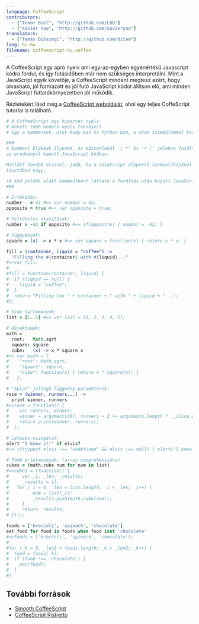 ```yaml
---
language: CoffeeScript
contributors:
  - ["Tenor Biel", "http://github.com/L8D"]
  - ["Xavier Yao", "http://github.com/xavieryao"]
translators:
  - ["Tamás Diószegi", "http://github.com/ditam"]
lang: hu-hu
filename: coffeescript-hu.coffee
---
```


A CoffeeScript egy apró nyelv ami egy-az-egyben egyenértékű Javascript kódra fordul, és így futásidőben már nem szükséges interpretálni.
Mint a JavaScript egyik követője, a CoffeeScript mindent megtesz azért, hogy olvasható, jól formázott és jól futó JavaScript kódot állítson elő, ami minden JavaScript futtatókörnyezetben jól működik.

Rézletekért lásd még a [CoffeeScript weboldalát](http://coffeescript.org/), ahol egy teljes CoffeScript tutorial is található.

```coffeescript
# A CoffeeScript egy hipszter nyelv.
# Követi több modern nyelv trendjeit.
# Így a kommentek, mint Ruby-ban és Python-ban, a szám szimbólummal kezdődnek.

###
A komment blokkok ilyenek, és közvetlenül '/ *' és '* /' jelekre fordítódnak
az eredményül kapott JavaScript kódban.

Mielőtt tovább olvasol, jobb, ha a JavaScript alapvető szemantikájával
tisztában vagy.

(A kód példák alatt kommentként látható a fordítás után kapott JavaScript kód.)
###

# Értékadás:
number   = 42 #=> var number = 42;
opposite = true #=> var opposite = true;

# Feltételes utasítások:
number = -42 if opposite #=> if(opposite) { number = -42; }

# Függvények:
square = (x) -> x * x #=> var square = function(x) { return x * x; }

fill = (container, liquid = "coffee") ->
  "Filling the #{container} with #{liquid}..."
#=>var fill;
#
#fill = function(container, liquid) {
#  if (liquid == null) {
#    liquid = "coffee";
#  }
#  return "Filling the " + container + " with " + liquid + "...";
#};

# Szám tartományok:
list = [1..5] #=> var list = [1, 2, 3, 4, 5];

# Objektumok:
math =
  root:   Math.sqrt
  square: square
  cube:   (x) -> x * square x
#=> var math = {
#    "root": Math.sqrt,
#    "square": square,
#    "cube": function(x) { return x * square(x); }
#   };

# "Splat" jellegű függvény-paraméterek:
race = (winner, runners...) ->
  print winner, runners
#=>race = function() {
#    var runners, winner;
#    winner = arguments[0], runners = 2 <= arguments.length ? __slice.call(arguments, 1) : [];
#    return print(winner, runners);
#  };

# Létezés-vizsgálat:
alert "I knew it!" if elvis?
#=> if(typeof elvis !== "undefined" && elvis !== null) { alert("I knew it!"); }

# Tömb értelmezések: (array comprehensions)
cubes = (math.cube num for num in list)
#=>cubes = (function() {
#	  var _i, _len, _results;
#	  _results = [];
# 	for (_i = 0, _len = list.length; _i < _len; _i++) {
#		  num = list[_i];
#		  _results.push(math.cube(num));
#	  }
#	  return _results;
# })();

foods = ['broccoli', 'spinach', 'chocolate']
eat food for food in foods when food isnt 'chocolate'
#=>foods = ['broccoli', 'spinach', 'chocolate'];
#
#for (_k = 0, _len2 = foods.length; _k < _len2; _k++) {
#  food = foods[_k];
#  if (food !== 'chocolate') {
#    eat(food);
#  }
#}
```

## További források

- [Smooth CoffeeScript](http://autotelicum.github.io/Smooth-CoffeeScript/)
- [CoffeeScript Ristretto](https://leanpub.com/coffeescript-ristretto/read)
